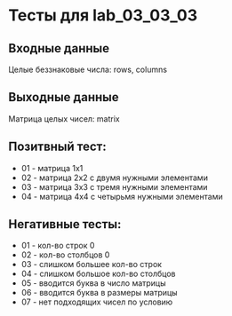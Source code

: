 # Тесты для lab_03_03_03

## Входные данные
Целые беззнаковые числа: rows, columns

## Выходные данные
Матрица целых чисел: matrix

## Позитвный тест:
- 01 - матрица 1x1
- 02 - матрица 2x2 c двумя нужными элементами
- 03 - матрица 3x3 с тремя нужными элементами
- 04 - матрица 4x4 с четырьмя нужными элементами

## Негативные тесты:
- 01 - кол-во строк 0
- 02 - кол-во столбцов 0
- 03 - слишком большее кол-во строк
- 04 - слишком большое кол-во столбцов
- 05 - вводится буква в число матрицы
- 06 - вводится буква в размеры матрицы
- 07 - нет подходящих чисел по условию